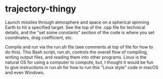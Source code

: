 # trajectory-thingy
Launch missiles through atmosphere and space on a spherical spinning Earth to hit a specified target. See the top of the .cpp file for technical details, and the "set some constants" section of the code is where you set coordinates, drag coefficient, etc.

Compile and run via the run.sh file (see comments at top of file for how to do this). This Bash script, run.sh, controls the overall flow of compiling, writing output files, and reading them into other programs. Linux is the natural OS for using a computer to compute, but, I thought it would be fun to give instructions in run.sh for how to run this "Linux style" code in macOS and even Windows.
